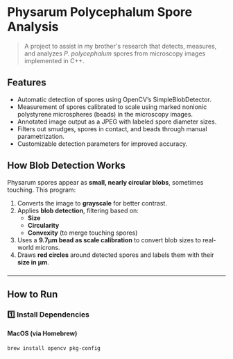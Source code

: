 # Physarum Polycephalum Spore Analysis
>A project to assist in my brother's research that detects, measures, and analyzes *P. polycephalum* spores from microscopy images implemented in C++.

## Features
* Automatic detection of spores using OpenCV’s SimpleBlobDetector.
* Measurement of spores calibrated to scale using marked nonionic polystyrene microspheres (beads) in the microscopy images.
* Annotated image output as a JPEG with labeled spore diameter sizes.
* Filters out smudges, spores in contact, and beads through manual parametrization.
* Customizable detection parameters for improved accuracy.

## How Blob Detection Works
Physarum spores appear as **small, nearly circular blobs**, sometimes touching. This program:
1. Converts the image to **grayscale** for better contrast.
2. Applies **blob detection**, filtering based on:
   - **Size**
   - **Circularity**
   - **Convexity** (to merge touching spores)
3. Uses a **9.7μm bead as scale calibration** to convert blob sizes to real-world microns.
4. Draws **red circles** around detected spores and labels them with their **size in μm**.

### 

---

## How to Run
### **1️⃣ Install Dependencies**
#### **MacOS (via Homebrew)**
```bash
brew install opencv pkg-config
